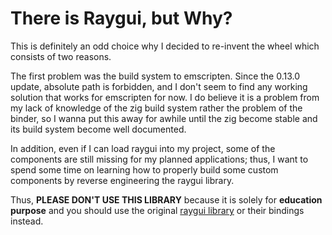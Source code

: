# There is Raygui, but Why?

This is definitely an odd choice why I decided to re-invent the wheel which consists of two reasons.

The first problem was the build system to emscripten. Since the 0.13.0 update, absolute path is forbidden, and I don't seem to find any working solution that works for emscripten for now. I do believe it is a problem from my lack of knowledge of the zig build system rather the problem of the binder, so I wanna put this away for awhile until the zig become stable and its build system become well documented.

In addition, even if I can load raygui into my project, some of the components are still missing for my planned applications; thus, I want to spend some time on learning how to properly build some custom components by reverse engineering the raygui library.

Thus, **PLEASE DON'T USE THIS LIBRARY** because it is solely for **education purpose** and you should use the original [raygui library](https://github.com/gmh5225/gui-raygui) or their bindings instead.